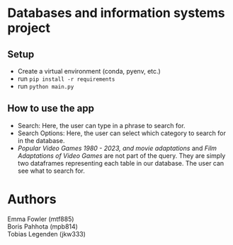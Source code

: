 # Databases and information systems project
## Setup
* Create a virtual environment (conda, pyenv, etc.)
* run ```pip install -r requirements```
* run ```python main.py```

## How to use the app

* Search: Here, the user can type in a phrase to search for.
* Search Options: Here, the user can select which category to search for in the database.
* *Popular Video Games 1980 - 2023, and movie adaptations* and *Film Adaptations of Video Games* are not part of the query. They are simply two dataframes representing each table in our database. The user can see what to search for.

# Authors
Emma Fowler (mtf885) \
Boris Pahhota (mpb814) \
Tobias Legenden (jkw333)
